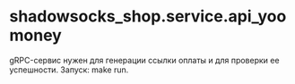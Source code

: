 ﻿# shadowsocks_shop.service.api_yoomoney
gRPC-сервис нужен для генерации ссылки оплаты и для проверки ее успешности.
Запуск: make run.
